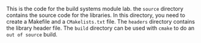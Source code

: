 This is the code for the build systems module lab. the `source` directory
contains the source code for the libraries. In this directory, you need to 
create a Makefile and a `CMakelists.txt` file. The `headers` directory contains
the library header file. The `build` directory can be used with 
`cmake` to do an `out of source` build.
